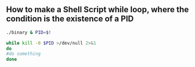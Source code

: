 ## **How to make a Shell Script while loop, where the condition is the existence of a PID**

```bash
./binary & PID=$! 

while kill -0 $PID >/dev/null 2>&1
do
#do something
done
```
